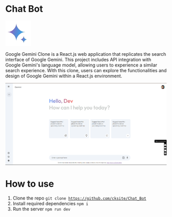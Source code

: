 # Chat Bot
<img src="https://github.com/cksite/Chat_Bot/blob/main/src/assets/gemini_icon.png?raw=true" />

Google Gemini Clone is a React.js web application that replicates the search interface of Google Gemini. This project includes API integration with Google Gemini's language model, allowing users to experience a similar search experience. With this clone, users can explore the functionalities and design of Google Gemini within a React.js environment.

<div align="center">
  <img src="https://github.com/cksite/Chat_Bot/blob/main/src/assets/output_img.png?raw=true"/>
</div>

# How to use

1.  Clone the repo <code>git clone https://github.com/cksite/Chat_Bot </code>
2.  Install required dependencies <code>npm i</code>
3. Run the server <code>npm run dev</code>
